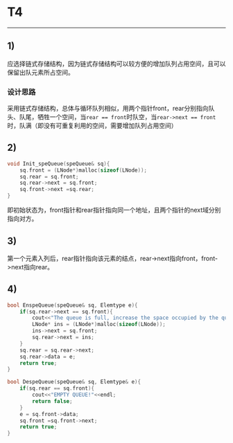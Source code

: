 # T4
***
## 1)
应选择链式存储结构，因为链式存储结构可以较方便的增加队列占用空间，且可以保留出队元素所占空间。
### 设计思路
采用链式存储结构，总体与循环队列相似，用两个指针front，rear分别指向队头、队尾，牺牲一个空间，当`rear == front`时队空，当`rear->next == front`时，队满（即没有可重复利用的空间，需要增加队列占用空间）
## 2)
```c++
void Init_speQueue(speQueue& sq){
    sq.front = (LNode*)malloc(sizeof(LNode));
    sq.rear = sq.front;
    sq.rear->next = sq.front;
    sq.front->next =sq.rear;
}
```
即初始状态为，front指针和rear指针指向同一个地址，且两个指针的next域分别指向对方。
## 3)
第一个元素入列后，rear指针指向该元素的结点，rear->next指向front，front->next指向rear。
## 4)
```c++
bool EnspeQueue(speQueue& sq, Elemtype e){
    if(sq.rear->next == sq.front){
        cout<<"The queue is full, increase the space occupied by the queue to get "<<e<<" in."<<endl;
        LNode* ins = (LNode*)malloc(sizeof(LNode));
        ins->next = sq.front;
        sq.rear->next = ins;
    }
    sq.rear = sq.rear->next;
    sq.rear->data = e;
    return true;
}

bool DespeQueue(speQueue& sq, Elemtype& e){
    if(sq.rear == sq.front){
        cout<<"EMPTY QUEUE!"<<endl;
        return false;
    }
    e = sq.front->data;
    sq.front =sq.front->next;
    return true;
}
```
